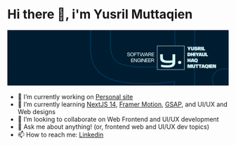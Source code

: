 
# Hi there 👋, i'm Yusril Muttaqien

![Yusril Muttaqien's banner](https://github.com/yusrmuttaqien/yusrmuttaqien/blob/main/assets/banner.png)

- 🔭 I’m currently working on [Personal site](http://yusrmuttaqien.vercel.app/)
- 🌱 I’m currently learning [NextJS 14](https://nextjs.org/), [Framer Motion](https://www.framer.com/motion/), [GSAP](https://greensock.com/), and UI/UX and Web designs
- 👯 I’m looking to collaborate on Web Frontend and UI/UX development
- 💬 Ask me about anything! (or, frontend web and UI/UX dev topics)
- 📫 How to reach me: [Linkedin](https://www.linkedin.com/in/ydhm/)

<!--
**yusrmuttaqien/yusrmuttaqien** is a ✨ _special_ ✨ repository because its `README.md` (this file) appears on your GitHub profile.

Here are some ideas to get you started:

- 🔭 I’m currently working on ...
- 🌱 I’m currently learning ...
- 👯 I’m looking to collaborate on ...
- 🤔 I’m looking for help with ...
- 💬 Ask me about ...
- 📫 How to reach me: ...
- 😄 Pronouns: ...
- ⚡ Fun fact: ...
-->
